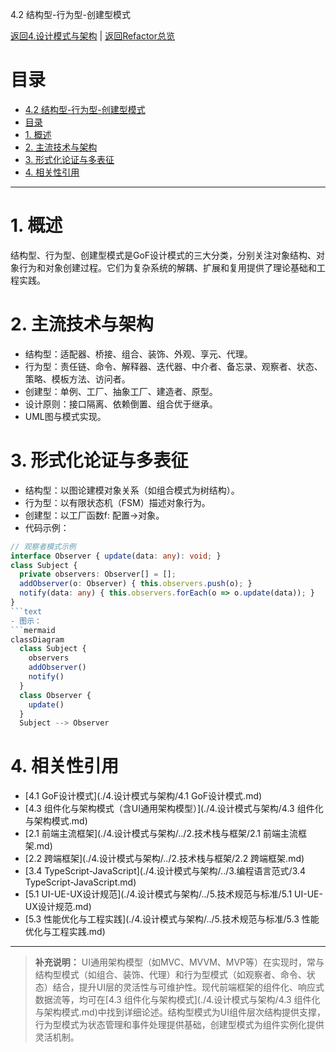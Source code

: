﻿4.2 结构型-行为型-创建型模式

[返回4.设计模式与架构](./年度技术回顾/README.md) | [返回Refactor总览](./年度技术回顾/README.md)

# 目录

- [4.2 结构型-行为型-创建型模式](#42-结构型-行为型-创建型模式)
- [目录](#目录)
- [1. 概述](#1-概述)
- [2. 主流技术与架构](#2-主流技术与架构)
- [3. 形式化论证与多表征](#3-形式化论证与多表征)
- [4. 相关性引用](#4-相关性引用)

---

# 1. 概述

结构型、行为型、创建型模式是GoF设计模式的三大分类，分别关注对象结构、对象行为和对象创建过程。它们为复杂系统的解耦、扩展和复用提供了理论基础和工程实践。

# 2. 主流技术与架构

- 结构型：适配器、桥接、组合、装饰、外观、享元、代理。
- 行为型：责任链、命令、解释器、迭代器、中介者、备忘录、观察者、状态、策略、模板方法、访问者。
- 创建型：单例、工厂、抽象工厂、建造者、原型。
- 设计原则：接口隔离、依赖倒置、组合优于继承。
- UML图与模式实现。

# 3. 形式化论证与多表征

- 结构型：以图论建模对象关系（如组合模式为树结构）。
- 行为型：以有限状态机（FSM）描述对象行为。
- 创建型：以工厂函数f: 配置→对象。
- 代码示例：

```typescript
// 观察者模式示例
interface Observer { update(data: any): void; }
class Subject {
  private observers: Observer[] = [];
  addObserver(o: Observer) { this.observers.push(o); }
  notify(data: any) { this.observers.forEach(o => o.update(data)); }
}
```text
- 图示：
```mermaid
classDiagram
  class Subject {
    observers
    addObserver()
    notify()
  }
  class Observer {
    update()
  }
  Subject --> Observer
```

# 4. 相关性引用

- [4.1 GoF设计模式](./4.设计模式与架构/4.1 GoF设计模式.md)
- [4.3 组件化与架构模式（含UI通用架构模型）](./4.设计模式与架构/4.3 组件化与架构模式.md)
- [2.1 前端主流框架](./4.设计模式与架构/../2.技术栈与框架/2.1 前端主流框架.md)
- [2.2 跨端框架](./4.设计模式与架构/../2.技术栈与框架/2.2 跨端框架.md)
- [3.4 TypeScript-JavaScript](./4.设计模式与架构/../3.编程语言范式/3.4 TypeScript-JavaScript.md)
- [5.1 UI-UE-UX设计规范](./4.设计模式与架构/../5.技术规范与标准/5.1 UI-UE-UX设计规范.md)
- [5.3 性能优化与工程实践](./4.设计模式与架构/../5.技术规范与标准/5.3 性能优化与工程实践.md)

---

> **补充说明：**
> UI通用架构模型（如MVC、MVVM、MVP等）在实现时，常与结构型模式（如组合、装饰、代理）和行为型模式（如观察者、命令、状态）结合，提升UI层的灵活性与可维护性。现代前端框架的组件化、响应式数据流等，均可在[4.3 组件化与架构模式](./4.设计模式与架构/4.3 组件化与架构模式.md)中找到详细论述。结构型模式为UI组件层次结构提供支撑，行为型模式为状态管理和事件处理提供基础，创建型模式为组件实例化提供灵活机制。
